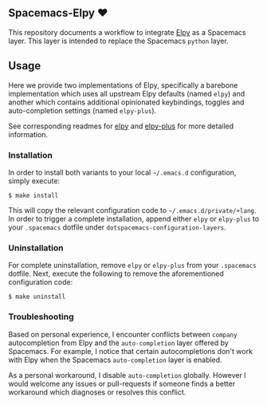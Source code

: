 ## Spacemacs-Elpy :heart:

This repository documents a workflow to integrate [Elpy](https://github.com/jorgenschaefer/elpy) as a Spacemacs layer. This layer is intended to replace the Spacemacs `python` layer.

## Usage

Here we provide two implementations of Elpy, specifically a barebone implementation which uses all upstream Elpy defaults (named `elpy`) and another which contains additional opinionated keybindings, toggles and auto-completion settings (named `elpy-plus`).

See corresponding readmes for [elpy](+lang/elpy/README.md) and [elpy-plus](+lang/elpy-plus/README.md) for more detailed information.

### Installation

In order to install both variants to your local `~/.emacs.d` configuration, simply execute:

```shell
$ make install
```

This will copy the relevant configuration code to `~/.emacs.d/private/+lang`. In order to trigger a complete installation, append either `elpy` or `elpy-plus` to your `.spacemacs` dotfile under `dotspacemacs-configuration-layers`.

### Uninstallation

For complete uninstallation, remove `elpy` or `elpy-plus` from your `.spacemacs` dotfile. Next, execute the following to remove the aforementioned configuration code:

```shell
$ make uninstall
```

### Troubleshooting

Based on personal experience, I encounter conflicts between `company` autocompletion from Elpy and the `auto-completion` layer offered by Spacemacs. For example, I notice that certain autocompletions don't work with Elpy when the Spacemacs `auto-completion` layer is enabled.

As a personal workaround, I disable `auto-completion` globally. However I would welcome any issues or pull-requests if someone finds a better workaround which diagnoses or resolves this conflict.
